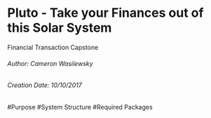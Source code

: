 # Pluto - Take your Finances out of this Solar System
Financial Transaction Capstone

###### Author: Cameron Wasilewsky
###### Creation Date: 10/10/2017


#Purpose
#System Structure
#Required Packages

